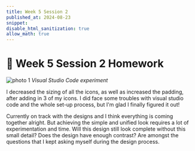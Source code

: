```yaml
---
title: Week 5 Session 2
published_at: 2024-08-23
snippet: 
disable_html_sanitization: true
allow_math: true
---
```


# :page_with_curl: Week 5 Session 2 Homework 
![photo 1](photos/week5.png)
*Visual Studio Code experiment*

I decreased the sizing of all the icons, as well as increased the padding, after adding in 3 of my icons. I did face some troubles with visual studio code and the whole set-up process, but I'm glad I finally figured it out!

Currently on track with the designs and I think everything is coming together alright. But achieving the simple and unified look requires a lot of experimentation and time. Will this design still look complete without this small detail? Does the design have enough contrast? Are amongst the questions that I kept asking myself during the design process. 


